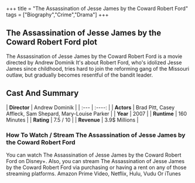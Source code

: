 +++
title = "The Assassination of Jesse James by the Coward Robert Ford"
tags = ["Biography","Crime","Drama"]
+++
## The Assassination of Jesse James by the Coward Robert Ford plot
The Assassination of Jesse James by the Coward Robert Ford is a movie directed by Andrew Dominik It's about Robert Ford, who's idolized Jesse James since childhood, tries hard to join the reforming gang of the Missouri outlaw, but gradually becomes resentful of the bandit leader.
## Cast And Summary
| **Director**      | Andrew Dominik |
    | :---        |    :----:   |
    |  **Actors** | Brad Pitt, Casey Affleck, Sam Shepard, Mary-Louise Parker |
    | **Year**   | 2007    |
    |  **Runtime** | 160 Minutes |
    |  **Rating** | 7.5 / 10 | 
    |  **Revenue** | 3.9$ Millions |
### How To Watch / Stream The Assassination of Jesse James by the Coward Robert Ford
You can watch The Assassination of Jesse James by the Coward Robert Ford on Disney+.
Also, you can stream The Assassination of Jesse James by the Coward Robert Ford via purchasing or having a rent on any of those streaming platforms.
Amazon Prime Video, Netflix, Hulu, Vudu Or iTunes